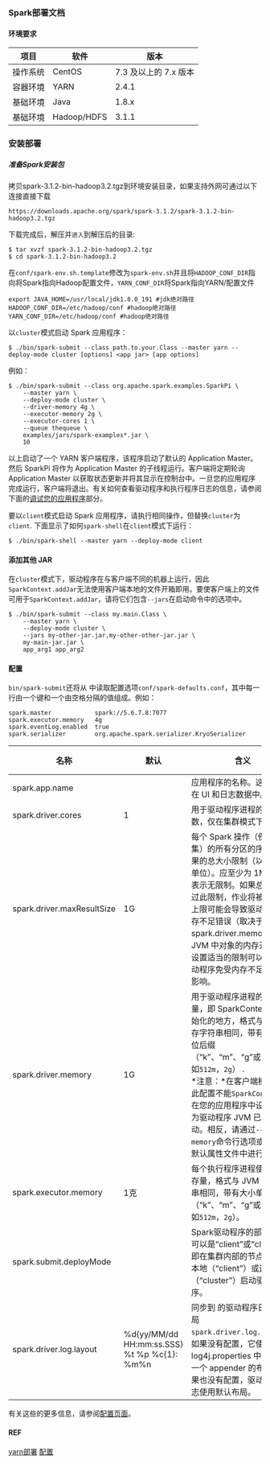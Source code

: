 ### Spark部署文档

#### 环境要求 

| 项目     | 软件        | 版本                  |
| -------- | ----------- | --------------------- |
| 操作系统 | CentOS      | 7.3 及以上的 7.x 版本 |
| 容器环境 | YARN        | 2.4.1                 |
| 基础环境 | Java        | 1.8.x                 |
| 基础环境 | Hadoop/HDFS | 3.1.1                 |

### 安装部署

##### 准备Spark安装包

拷贝spark-3.1.2-bin-hadoop3.2.tgz到环境安装目录，如果支持外网可通过以下连接直接下载

```shell
https://downloads.apache.org/spark/spark-3.1.2/spark-3.1.2-bin-hadoop3.2.tgz
```

下载完成后，解压并`进入`到解压后的目录:

```shell
$ tar xvzf spark-3.1.2-bin-hadoop3.2.tgz
$ cd spark-3.1.2-bin-hadoop3.2
```

在`conf/spark-env.sh.template`修改为`spark-env.sh`并且将`HADOOP_CONF_DIR`指向将Spark指向Hadoop配置文件，`YARN_CONF_DIR`将Spark指向YARN/配置文件

```
export JAVA_HOME=/usr/local/jdk1.8.0_191 #jdk绝对路径
HADOOP_CONF_DIR=/etc/hadoop/conf #hadoop绝对路径
YARN_CONF_DIR=/etc/hadoop/conf #hadoop绝对路径
```



以`cluster`模式启动 Spark 应用程序：

```shell
$ ./bin/spark-submit --class path.to.your.Class --master yarn --deploy-mode cluster [options] <app jar> [app options]
```

例如：

```shell
$ ./bin/spark-submit --class org.apache.spark.examples.SparkPi \
    --master yarn \
    --deploy-mode cluster \
    --driver-memory 4g \
    --executor-memory 2g \
    --executor-cores 1 \
    --queue thequeue \
    examples/jars/spark-examples*.jar \
    10
```

以上启动了一个 YARN 客户端程序，该程序启动了默认的 Application Master。然后 SparkPi 将作为 Application Master 的子线程运行。客户端将定期轮询 Application Master 以获取状态更新并将其显示在控制台中。一旦您的应用程序完成运行，客户端将退出。有关如何查看驱动程序和执行程序日志的信息，请参阅下面的[调试您的应用程序](http://spark.apache.org/docs/latest/running-on-yarn.html#debugging-your-application)部分。

要以`client`模式启动 Spark 应用程序，请执行相同操作，但替换`cluster`为`client`. 下面显示了如何`spark-shell`在`client`模式下运行：

```shell
$ ./bin/spark-shell --master yarn --deploy-mode client
```

#### 添加其他 JAR

在`cluster`模式下，驱动程序在与客户端不同的机器上运行，因此`SparkContext.addJar`无法使用客户端本地的文件开箱即用。要使客户端上的文件可用于`SparkContext.addJar`，请将它们包含`--jars`在启动命令中的选项中。

```shell
$ ./bin/spark-submit --class my.main.Class \
    --master yarn \
    --deploy-mode cluster \
    --jars my-other-jar.jar,my-other-other-jar.jar \
    my-main-jar.jar \
    app_arg1 app_arg2
```

#### 配置

`bin/spark-submit`还将从 中读取配置选项`conf/spark-defaults.conf`，其中每一行由一个键和一个由空格分隔的值组成。例如：

```shell
spark.master            spark://5.6.7.8:7077
spark.executor.memory   4g
spark.eventLog.enabled  true
spark.serializer        org.apache.spark.serializer.KryoSerializer
```

| 名称                       | 默认                                        | 含义                                                         | 发行版本 |
| -------------------------- | ------------------------------------------- | ------------------------------------------------------------ | -------- |
| spark.app.name             |                                             | 应用程序的名称。这将出现在 UI 和日志数据中。                 | 0.9.0    |
| spark.driver.cores         | 1                                           | 用于驱动程序进程的核心数，仅在集群模式下。                   | 1.3.0    |
| spark.driver.maxResultSize | 1G                                          | 每个 Spark 操作（例如收集）的所有分区的序列化结果的总大小限制（以字节为单位）。应至少为 1M，或 0 表示无限制。如果总大小超过此限制，作业将被中止。上限可能会导致驱动程序内存不足错误（取决于 spark.driver.memory 和 JVM 中对象的内存开销）。设置适当的限制可以保护驱动程序免受内存不足错误的影响。 | 1.2.0    |
| spark.driver.memory        | 1G                                          | 用于驱动程序进程的内存量，即 SparkContext 被初始化的地方，格式与 JVM 内存字符串相同，带有大小单位后缀（“k”、“m”、“g”或“t”）（例如`512m`，`2g`） .<br/>*注意：*在客户端模式下，此配置不能`SparkConf` 直接在您的应用程序中设置，因为驱动程序 JVM 已在此时启动。相反，请通过`--driver-memory`命令行选项或在您的默认属性文件中进行设置。 | 1.1.1    |
| spark.executor.memory      | 1克                                         | 每个执行程序进程使用的内存量，格式与 JVM 内存字符串相同，带有大小单位后缀（“k”、“m”、“g”或“t”）（例如`512m`，`2g`）。 | 0.7.0    |
| spark.submit.deployMode    |                                             | Spark驱动程序的部署模式，可以是“client”或“cluster”，即在集群内部的节点之一上本地（“client”）或远程（“cluster”）启动驱动程序。 | 1.5.0    |
| spark.driver.log.layout    | %d{yy/MM/dd HH:mm:ss.SSS} %t %p %c{1}: %m%n | 同步到 的驱动程序日志的布局`spark.driver.log.dfsDir`。如果没有配置，它使用 log4j.properties 中定义的第一个 appender 的布局。如果也没有配置，驱动程序日志使用默认布局。 | 3.0.0    |

有关这些的更多信息，请参阅[配置页面](http://spark.apache.org/docs/latest/configuration.html)。

#### REF

[yarn部署](http://spark.apache.org/docs/latest/running-on-yarn.html)
[配置](http://spark.apache.org/docs/latest/configuration.html)